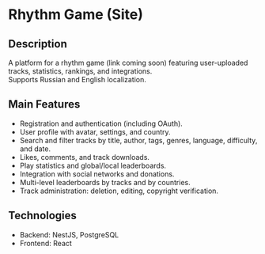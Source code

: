 # Rhythm Game (Site)

## Description  
A platform for a rhythm game (link coming soon) featuring user-uploaded tracks, statistics, rankings, and integrations.  
Supports Russian and English localization.

## Main Features  
- Registration and authentication (including OAuth).  
- User profile with avatar, settings, and country.  
- Search and filter tracks by title, author, tags, genres, language, difficulty, and date.  
- Likes, comments, and track downloads.  
- Play statistics and global/local leaderboards.  
- Integration with social networks and donations.  
- Multi-level leaderboards by tracks and by countries.  
- Track administration: deletion, editing, copyright verification.

## Technologies  
- Backend: NestJS, PostgreSQL  
- Frontend: React  

